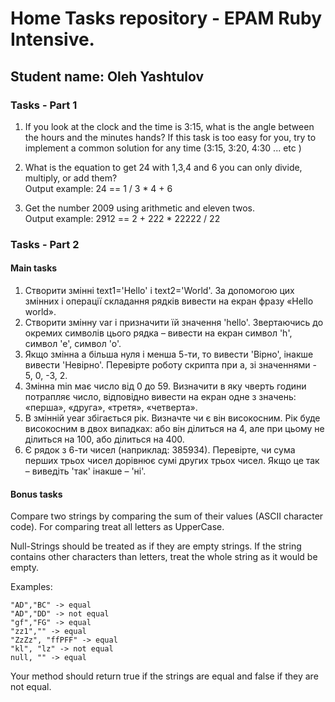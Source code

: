 # Home Tasks repository - EPAM Ruby Intensive. 
## Student name: Oleh Yashtulov

### Tasks - Part 1
1. If you look at the clock and the time is 3:15, what is the angle between the hours and the minutes hands?
If this task is too easy for you, try to implement a common solution for any time (3:15, 3:20, 4:30 ... etc )

2. What is the equation to get 24 with 1,3,4 and 6 you can only divide, multiply, or add them?  
Output example: 24 == 1 / 3 * 4 + 6

3. Get the number 2009 using arithmetic and eleven twos.  
Output example: 2912 == 2 + 222 * 22222 / 22

### Tasks - Part 2
#### Main tasks

1. Створити змінні text1='Hello' і text2='World'. За допомогою цих змінних і операції складання рядків вивести на екран фразу «Hello world».
2. Створити змінну var і призначити їй значення 'hello'. Звертаючись до окремих символів цього рядка – вивести на екран символ 'h', символ 'e', символ 'o'.
3. Якщо змінна a більша нуля і менша 5-ти, то вивести 'Вірно', інакше вивести 'Невірно'. Перевірте роботу скрипта при a, зі значеннями - 5, 0, -3, 2.
4. Змінна min має число від 0 до 59. Визначити в яку чверть години потрапляє число, відповідно вивести на екран одне з значень: «перша», «друга», «третя», «четверта».
5. В змінній year збігається рік. Визначте чи є він високосним. Рік буде високосним в двох випадках: або він ділиться на 4, але при цьому не ділиться на 100, або ділиться на 400.
6. Є рядок з 6-ти чисел (наприклад: 385934). Перевірте, чи сума перших трьох чисел дорівнює сумі других трьох чисел. Якщо це так – виведіть 'так' інакше – 'ні'.
 
#### Bonus tasks
Compare two strings by comparing the sum of their values (ASCII character code).
For comparing treat all letters as UpperCase.


Null-Strings should be treated as if they are empty strings.
If the string contains other characters than letters, treat the whole string as it would be empty.

Examples:
```
"AD","BC" -> equal
"AD","DD" -> not equal
"gf","FG" -> equal
"zz1","" -> equal
"ZzZz", "ffPFF" -> equal
"kl", "lz" -> not equal
null, "" -> equal
```

Your method should return true if the strings are equal and false if they are not equal.
